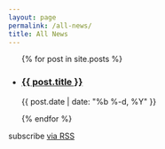 ```yaml
---
layout: page
permalink: /all-news/
title: All News
---
```


<ul class="post-list">
    {% for post in site.posts %}
        <li class="post-item">
            <h3 class="post-item__title">
                <a class="post-item__link" href="{{ post.url | prepend: site.baseurl }}">
                    {{ post.title }}
                </a>
            </h3>
            <p class="post-item__meta">
                {{ post.date | date: "%b %-d, %Y" }}
            </p>
        </li>
    {% endfor %}
</ul>

<p class="rss-subscribe">subscribe <a href="{{ "/feed.xml" | prepend: site.baseurl }}">via RSS</a></p>
